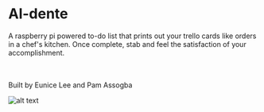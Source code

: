 # Al-dente
A raspberry pi powered to-do list that prints out your trello cards like orders in a chef's kitchen. Once complete, stab and feel the satisfaction of your accomplishment.

<br>
<br>
Built by Eunice Lee and Pam Assogba
<br>

![alt text](finalexample.gif)
